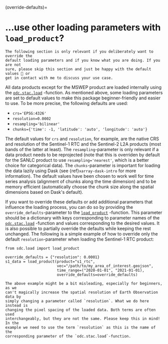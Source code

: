 
(override-defaults)=
# ...use other loading parameters with `load_product`?

```{warning}
The following section is only relevant if you deliberately want to override the
default loading parameters and if you know what you are doing. If you are not 
sure, please skip this section and just be happy with the default values 🙂 or 
get in contact with me to discuss your use case.
```

All data products except for the MSWEP product are loaded internally using the
[`odc.stac.load`](https://odc-stac.readthedocs.io/en/latest/_api/odc.stac.load.html#odc-stac-load)
-function. As mentioned above, some loading parameters are set to default values 
to make this package beginner-friendly and easier to use. To be more precise, 
the following defaults are used:
- `crs='EPSG:4326'`
- `resolution=0.0002`
- `resampling='bilinear'`
- `chunks={'time': -1, 'latitude': 'auto', 'longitude': 'auto'}`

The default values for `crs` and `resolution`, for example, are the native CRS 
and resolution of the Sentinel-1 RTC and the Sentinel-2 L2A products (most bands 
of the latter at least). The `resampling`-parameter is only relevant if a data 
product needs to be reprojected (note that this is overriden by default for the 
SANLC product to use `resampling='nearest'`, which is a better choice for 
categorical data). The `chunks`-parameter is important for loading the data 
lazily using Dask (see {ref}`xarray-dask-intro` for more information). The 
default values have been chosen to work well for time series analysis 
(alignment of chunks along the time dimension) and to be memory efficient 
(automatically choose the chunk size along the spatial dimensions based on 
Dask's default).

If you want to override these defaults or add additional parameters that 
influence the loading process, you can do so by providing the 
`override_defaults`-parameter to the [`load_product`](load_product-intro)
-function. This parameter should be a dictionary with keys corresponding to 
parameter names of the [`odc.stac.load`](https://odc-stac.readthedocs.io/en/latest/_api/odc.stac.load.html#odc-stac-load)
-function and values corresponding to the desired values. It is also possible to 
partially override the defaults while keeping the rest unchanged. The following 
is a simple example of how to override only the default `resolution`-parameter 
when loading the Sentinel-1 RTC product:

```{code-block} python
from sdc.load import load_product

override_defaults = {"resolution": 0.0001}
s1_data = load_product(product="s1_rtc", 
                       vec="/path/to/my_area_of_interest.geojson", 
                       time_range=("2020-01-01", "2021-01-01),
                       override_defaults=override_defaults)
```

```{note}
The above example might be a bit misleading, especially for beginners, as we 
can't magically increase the spatial resolution of Earth Observation data by
simply changing a parameter called `resolution`. What we do here instead is
changing the pixel spacing of the loaded data. Both terms are often used
interchangeably, but they are not the same. Please keep this in mind! In the 
example we need to use the term `resolution` as this is the name of the
corresponding parameter of the `odc.stac.load`-function.
```
